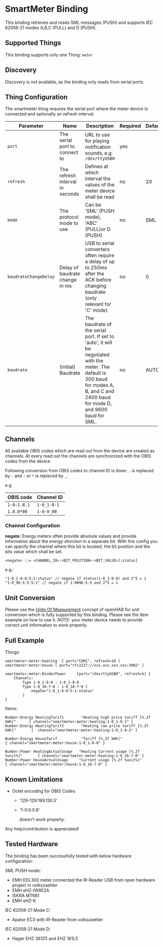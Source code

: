 # SmartMeter Binding

This binding retrieves and reads SML messages (PUSH) and supports IEC 62056-21 modes A,B,C (PULL) and D (PUSH).


## Supported Things

This binding supports only one Thing: `meter`

## Discovery

Discovery is not available, as the binding only reads from serial ports.


## Thing Configuration

The smartmeter thing requires the serial port where the meter device is connected and optionally an refresh interval.

| Parameter | Name | Description | Required | Default |
|-----------|------|-------------|----------|---------|
| `port` | The serial port to connect to| URL to use for playing notification sounds, e.g. `/dev/ttyUSB0` | yes | |
| `refresh` | The refresh interval in seconds | Defines at which interval the values of the meter device shall be read | no | 20 |
| `mode` | The protocol mode to use | Can be 'SML' (PUSH mode), 'ABC' (PULL)or D (PUSH) | no | SML |
| `baudrateChangeDelay` | Delay of baudrate change in ms | USB to serial converters often require a delay of up to 250ms after the ACK before changing baudrate (only relevant for 'C' mode) | no | 0 |
| `baudrate` | (initial) Baudrate | The baudrate of the serial port. If set to 'auto', it will be negotiated with the meter. The default is 300 baud for modes A, B, and C and 2400 baud for mode D, and 9600 baud for SML. | no | AUTO |

## Channels

All available OBIS codes which are read out from the device are created as channels.
At every read out the channels are synchronized with the OBIS codes from the device.

Following conversion from OBIS codes to channel ID is done:
`.` is replaced by `-` and `:` or `*` is replaced by `_`.

e.g.

| OBIS code   | Channel ID |
|-------------|------------|
|`1-0:1.8.1` | `1-0_1-8-1` |
|`1.8.0*00` | `1-8-0_00` |


### Channel Configuration

**negate:** Energy meters often provide absolute values and provide information about the *energy direction* in a separate bit. 
With this config you can specify the channel where this bit is located, the bit position and the bits value which shall be set.

`<negate> ::= <CHANNEL_ID>:<BIT_POSITION>:<BIT_VALUE>[:status]`

e.g.:

```
"1-0_1-8-0:5:1:status" // negate if status(1-0_1-8-0) and 2^5 = 1
"1-0_96-5-5:5:1" // negate if 1-0#96-5-5 and 2^5 = 1
```

## Unit Conversion

Please use the [Units Of Measurement](https://www.openhab.org/docs/concepts/units-of-measurement.html) concept of openHAB for unit conversion which is fully supported by this binding.
Please see the item example on how to use it.
*NOTE:* your meter device needs to provide correct unit information to work properly.

## Full Example

Things:

```
smartmeter:meter:heating  [ port="COM1", refresh=10 ]
smartmeter:meter:house [ port="rfc2217://xxx.xxx.xxx.xxx:3002" ]

smartmeter:meter:BinderPower     [port="/dev/ttyUSB0", refresh=5] {
    Channels:
        Type 1-0_1-8-0 : 1-0_1-8-0
        Type 1-0_16-7-0 : 1-0_16-7-0 [
            negate="1-0_1-8-0:5:1:status"
        ]
}

```

Items:

```
Number:Energy HeatingTarif1        "Heating high price tariff [%.2f kWh]"      { channel="smartmeter:meter:heating:1-0_1-8-1" }
Number:Energy HeatingTarif2        "Heating low price tariff [%.2f kWh]"       {  channel="smartmeter:meter:heating:1-0_1-8-2" }

Number:Energy HouseTarif           "Tariff [%.2f kWh]"                         { channel="smartmeter:meter:house:1-0_1-8-0" }

Number:Power HeatingActualUsage   "Heating Current usage [%.2f %unit%]"       { channel="smartmeter:meter:heating:1-0_16-7-0" }
Number:Power HouseActualUsage     "Current usage [%.2f %unit%]"               { channel="smartmeter:meter:house:1-0_16-7-0" }
```

## Known Limitations

- Octet encoding for OBIS Codes
 
    - '129-129:199.130.5'
    - '1-0:0.0.9'
    
      doesn't work properly.

Any help/contribution is appreciated!

## Tested Hardware

The binding has been successfully tested with below hardware configuration:

SML PUSH mode:

- EMH EDL300 meter connected the IR-Reader USB from open hardware project in volkszaehler
- EMH eHZ-IW8E2A
- ISKRA MT681
- EMH eHZ-K

IEC 62056-21 Mode C:

- Apator EC3 with IR-Reader from volkszaehler

IEC 62056-21 Mode D:

- Hager EHZ 361Z5 and EHZ 161L5
